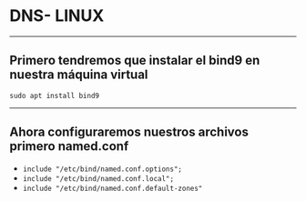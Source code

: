 # DNS- LINUX
---------------------
## Primero tendremos que instalar el bind9 en nuestra máquina virtual
`sudo apt install bind9`

---------------------
 ## Ahora configuraremos nuestros archivos primero named.conf
- `include "/etc/bind/named.conf.options";`
- `include "/etc/bind/named.conf.local";`
- `include "/etc/bind/named.conf.default-zones"`



